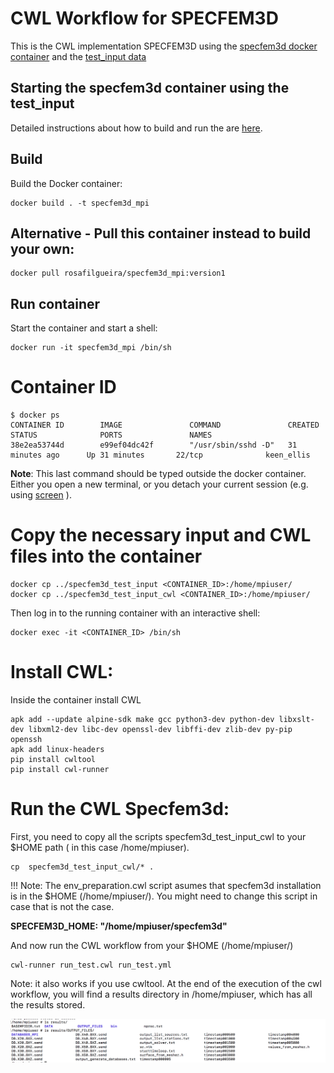 # CWL Workflow for SPECFEM3D 

This is the CWL implementation SPECFEM3D using the [specfem3d docker container](https://gitlab.com/project-dare/WP6_EPOS/tree/master/specfem3d/docker) and the [test_input data](https://gitlab.com/project-dare/WP6_EPOS/tree/master/specfem3d/specfem3d_test_input)

## Starting the specfem3d container using the test_input 
Detailed instructions about how to build and run the are [here](https://gitlab.com/project-dare/WP6_EPOS/tree/master/specfem3d/docker).

## Build

Build the Docker container:

```
docker build . -t specfem3d_mpi
```
## Alternative - Pull this container instead to build your own:

```
docker pull rosafilgueira/specfem3d_mpi:version1
``` 

## Run container

Start the container and start a shell:

```
docker run -it specfem3d_mpi /bin/sh

```

# Container ID

```
$ docker ps
CONTAINER ID        IMAGE               COMMAND               CREATED             STATUS              PORTS               NAMES
38e2ea53744d        e99ef04dc42f        "/usr/sbin/sshd -D"   31 minutes ago      Up 31 minutes       22/tcp              keen_ellis
```
**Note**: This last command should be typed outside the docker container. Either you open a new terminal, or you detach your current session  (e.g. using [screen](https://www.gnu.org/software/screen/manual/html_node/Invoking-Screen.html) ).


# Copy the necessary input and CWL files into the container

```
docker cp ../specfem3d_test_input <CONTAINER_ID>:/home/mpiuser/
docker cp ../specfem3d_test_input_cwl <CONTAINER_ID>:/home/mpiuser/
```

Then log in to the running container with an interactive shell:
```
docker exec -it <CONTAINER_ID> /bin/sh
```

# Install CWL:

Inside the container install CWL

```
apk add --update alpine-sdk make gcc python3-dev python-dev libxslt-dev libxml2-dev libc-dev openssl-dev libffi-dev zlib-dev py-pip openssh
apk add linux-headers
pip install cwltool
pip install cwl-runner
```

# Run the CWL Specfem3d:

First, you need to copy all the scripts specfem3d_test_input_cwl to your $HOME path ( in this case /home/mpiuser).

```
cp  specfem3d_test_input_cwl/* .
```

!!! Note: The env_preparation.cwl script asumes that specfem3d installation is in the $HOME (/home/mpiuser/).
You might need to change this script in case that is not the case. 

**SPECFEM3D_HOME: "/home/mpiuser/specfem3d"**


And now run the CWL workflow from your $HOME (/home/mpiuser/)

```
cwl-runner run_test.cwl run_test.yml

```

Note: it also works if you use cwltool. 
At the end of the execution of the cwl workflow, you will find a results directory in /home/mpiuser, which has all the results stored. 

![Results](results.png?raw=true "Results Scheen Shot")






